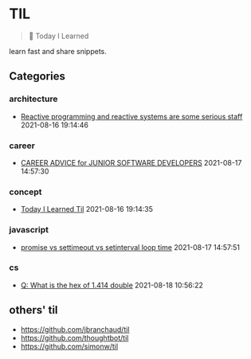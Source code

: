 # TIL

> 📝 Today I Learned

learn fast and share snippets.

## Categories

<!-- toc:start -->

### architecture

- [Reactive programming and reactive systems are some serious staff](architecture/reactive-system.md) 2021-08-16 19:14:46

### career

- [CAREER ADVICE for JUNIOR SOFTWARE DEVELOPERS](career/%5Byoutube%5D%20advice%20for%20junior%20developers.md) 2021-08-17 14:57:30

### concept

- [Today I Learned Til](concept/til.md) 2021-08-16 19:14:35

### javascript

- [promise vs settimeout vs setinterval loop time](javascript/promise%20vs%20settimeout%20vs%20setinterval%20loop%20time.md) 2021-08-17 14:57:51

### cs

- [Q: What is the hex of 1.414 double](cs/ieee754-example.md) 2021-08-18 10:56:22

<!-- toc:end -->

## others' til

- <https://github.com/jbranchaud/til>
- <https://github.com/thoughtbot/til>
- <https://github.com/simonw/til>
